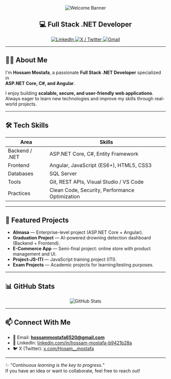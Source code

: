 <p align="center">
  <img src="https://capsule-render.vercel.app/api?type=waving&text=Hi%2C%20I'm%20Hossam!&height=120&color=black" alt="Welcome Banner" />
</p>

<h2 align="center">💻 Full Stack .NET Developer</h2>

<p align="center">
  <a href="https://www.linkedin.com/in/hossam-mostafa-b9421b28a/">
    <img src="https://img.shields.io/badge/LinkedIn-blue?logo=linkedin&style=flat-square" alt="LinkedIn" />
  </a>
  <a href="https://x.com/Hosam__mostafa">
    <img src="https://img.shields.io/badge/X-black?logo=x&style=flat-square" alt="X / Twitter" />
  </a>
  <a href="mailto:hossammostafa6520@gmail.com">
    <img src="https://img.shields.io/badge/Gmail-D14836?logo=gmail&style=flat-square&logoColor=white" alt="Gmail" />
  </a>
</p>

---

## 👨‍💻 About Me

I'm **Hossam Mostafa**, a passionate **Full Stack .NET Developer** specialized in  
**ASP.NET Core, C#, and Angular**.  

I enjoy building **scalable, secure, and user-friendly web applications**.  
Always eager to learn new technologies and improve my skills through real-world projects.

---

## 🛠️ Tech Skills

| Area | Skills |
|---|---|
| Backend / .NET | ASP.NET Core, C#, Entity Framework |
| Frontend | Angular, JavaScript (ES6+), HTML5, CSS3 |
| Databases | SQL Server |
| Tools | Git, REST APIs, Visual Studio / VS Code |
| Practices | Clean Code, Security, Performance Optimization |

---

## 🚀 Featured Projects

- **Almasa** — Enterprise-level project (ASP.NET Core + Angular).  
- **Graduation Project** — AI-powered drowning detection dashboard (Backend + Frontend).  
- **E-Commerce App** — Semi-final project: online store with product management and UI.  
- **Project-JS-ITI** — JavaScript training project (ITI).  
- **Exam Projects** — Academic projects for learning/testing purposes.  

---

## 📊 GitHub Stats

<div align="center">
  <img src="https://github-readme-stats.vercel.app/api?username=HosamMosstfa&show_icons=true&theme=radical" alt="GitHub Stats" />
</div>

---

## 📫 Connect With Me

- 📧 Email: **hossammostafa6520@gmail.com**  
- 💼 LinkedIn: [linkedin.com/in/hossam-mostafa-b9421b28a](https://www.linkedin.com/in/hossam-mostafa-b9421b28a/)  
- 🐦 X (Twitter): [x.com/Hosam__mostafa](https://x.com/Hosam__mostafa)  

---

✨ *“Continuous learning is the key to progress.”*  
If you have an idea or want to collaborate, feel free to reach out!
